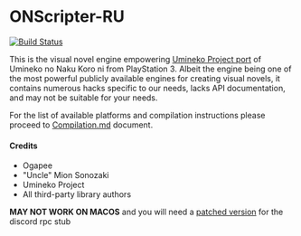 ONScripter-RU
=============

[![Build Status](../../workflows/CI/badge.svg)](../../actions)

This is the visual novel engine empowering [Umineko Project port](https://umineko-project.org) of Umineko no Naku Koro ni from PlayStation 3. Albeit the engine being one of the most powerful publicly available engines for creating visual novels, it contains numerous hacks specific to our needs, lacks API documentation, and may not be suitable for your needs.

For the list of available platforms and compilation instructions please proceed to [Compilation.md](https://github.com/umineko-project/onscripter-ru/blob/master/Resources/Docs/Compilation.md) document.

#### Credits
- Ogapee
- "Uncle" Mion Sonozaki
- Umineko Project
- All third-party library authors


**MAY NOT WORK ON MACOS** and you will need a [patched version](https://github.com/m3t4f1v3/umineko-scripting) for the discord rpc stub

